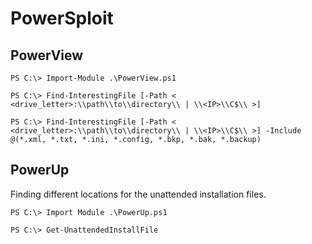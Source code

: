 # PowerSploit

## PowerView

```
PS C:\> Import-Module .\PowerView.ps1

PS C:\> Find-InterestingFile [-Path < <drive_letter>:\\path\\to\\directory\\ | \\<IP>\\C$\\ >]

PS C:\> Find-InterestingFile [-Path < <drive_letter>:\\path\\to\\directory\\ | \\<IP>\\C$\\ >] -Include @(*.xml, *.txt, *.ini, *.config, *.bkp, *.bak, *.backup)
```

## PowerUp

Finding different locations for the unattended installation files.

```
PS C:\> Import Module .\PowerUp.ps1

PS C:\> Get-UnattendedInstallFile
```